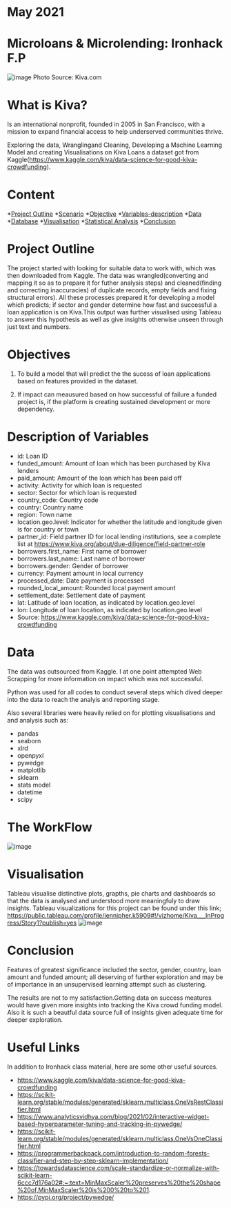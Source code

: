 # May 2021

# Microloans & Microlending: Ironhack F.P
![image](https://user-images.githubusercontent.com/80153432/119024531-73e30e00-b9a3-11eb-9622-d1f41fbfd9e1.png)
Photo Source: Kiva.com

# What is Kiva?
Is an international nonprofit, founded in 2005 in San Francisco, with a mission to expand financial access to help underserved communities thrive.

Exploring the data, Wranglingand Cleaning, Developing a Machine Learning Model and creating Visualisations on Kiva Loans a dataset got from Kaggle(https://www.kaggle.com/kiva/data-science-for-good-kiva-crowdfunding).


# Content
*[Project Outline](#project-outline)
*[Scenario](#scenario)
*[Objective](#objective)
*[Variables-description](#variables-description)
*[Data](#data)
*[Database](#database)
*[Visualisation](#visualisation)
*[Statistical Analysis](#statistical-analysis)
*[Conclusion](#conclusion)


# Project Outline
The project started with looking for suitable data to work with, which was then downloaded from Kaggle. The data was wrangled(converting and mapping it so as to prepare it for futher analysis steps) and cleaned(finding and correcting inaccuracies) of duplicate records, empty fields and fixing structural errors). All these processes prepared it for developing a model which predicts; if sector and gender determine how fast and successful a loan application is on Kiva.This output was further visualised using Tableau to answer this hypothesis as well as give insights otherwise unseen through just text and numbers. 


# Objectives
1. To build a model that will predict the the sucess of loan applications based on features provided in the dataset.

2. If impact can meausured based on how successful of failure a funded project is, if the platform is creating sustained development or more dependency. 


# Description of Variables
- id: Loan ID
- funded_amount: Amount of loan which has been purchased by Kiva lenders
- paid_amount: Amount of the loan which has been paid off
- activity: Activity for which loan is requested
- sector: Sector for which loan is requested
- country_code: Country code
- country: Country name
- region: Town name
- location.geo.level: Indicator for whether the latitude and longitude given is for country or  town
- partner_id: Field partner ID for local lending institutions, see a complete list at      https://www.kiva.org/about/due-diligence/field-partner-role
- borrowers.first_name: First name of borrower
- borrowers.last_name: Last name of borrower
- borrowers.gender: Gender of borrower
- currency: Payment amount in local currency
- processed_date: Date payment is processed
- rounded_local_amount: Rounded local payment amount
- settlement_date: Settlement date of payment
- lat: Latitude of loan location, as indicated by location.geo.level
- lon: Longitude of loan location, as indicated by location.geo.level
- Source: https://www.kaggle.com/kiva/data-science-for-good-kiva-crowdfunding


# Data

The data was outsourced from Kaggle. I at one point attempted Web Scrapping for more information on impact which was not successful.

Python was used for all codes to conduct several steps which dived deeper into the data to reach the analyis and reporting stage. 

Also several libraries were heavily relied on for plotting visualisations and and analysis such as: 
- pandas
- seaborn
- xlrd
- openpyxl
- pywedge
- matplotlib
- sklearn
- stats model
- datetime
- scipy

# The WorkFlow
![image](https://user-images.githubusercontent.com/80153432/119024207-2070c000-b9a3-11eb-9bc9-9aaf085efd5f.png)


# Visualisation
Tableau visualise distinctive  plots, grapths, pie charts and dashboards so that the data is analysed and understood more meaningfuly to draw insights. 
Tableau visualizations for this project can be found under this link; https://public.tableau.com/profile/jennipher.k5909#!/vizhome/Kiva___InProgress/Story1?publish=yes
![image](https://user-images.githubusercontent.com/80153432/119027476-aa6e5800-b9a6-11eb-88d7-d3ed0a301e56.png)



# Conclusion
Features of greatest significance included the sector, gender, country, loan amount and funded amount; all deserving of further exploration and may be of importance in an unsupervised learning attempt such as clustering.

The results are not to my satisfaction.Getting data on success meatures would have given more insights into tracking the Kiva crowd funding model. Also it is such a beautful data source full of insights given adequate time for deeper exploration.



# Useful Links
In addition to Ironhack class material, here are some other useful sources.
- https://www.kaggle.com/kiva/data-science-for-good-kiva-crowdfunding
- https://scikit-learn.org/stable/modules/generated/sklearn.multiclass.OneVsRestClassifier.html
- https://www.analyticsvidhya.com/blog/2021/02/interactive-widget-based-hyperparameter-tuning-and-tracking-in-pywedge/
- https://scikit-learn.org/stable/modules/generated/sklearn.multiclass.OneVsOneClassifier.html
- https://programmerbackpack.com/introduction-to-random-forests-classifier-and-step-by-step-sklearn-implementation/
- https://towardsdatascience.com/scale-standardize-or-normalize-with-scikit-learn-6ccc7d176a02#:~:text=MinMaxScaler%20preserves%20the%20shape%20of,MinMaxScaler%20is%200%20to%201.
- https://pypi.org/project/pywedge/
